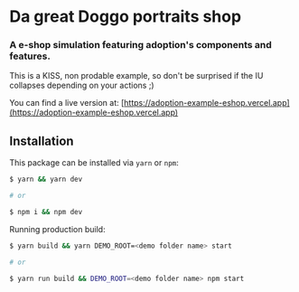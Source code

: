 # Da great Doggo portraits shop

### A e-shop simulation featuring adoption's components and features.

This is a KISS, non prodable example, so don't be surprised if the IU collapses depending on your actions ;)

You can find a live version at: [https://adoption-example-eshop.vercel.app](https://adoption-example-eshop.vercel.app)

## Installation

This package can be installed via `yarn` or `npm`:

```sh
$ yarn && yarn dev

# or

$ npm i && npm dev
```

Running production build:

```sh
$ yarn build && yarn DEMO_ROOT=<demo folder name> start

# or

$ yarn run build && DEMO_ROOT=<demo folder name> npm start
```
